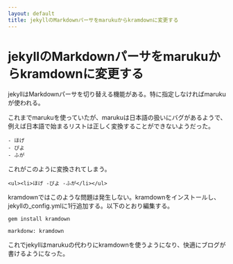 ```yaml
---
layout: default
title: jekyllのMarkdownパーサをmarukuからkramdownに変更する
---
```


# jekyllのMarkdownパーサをmarukuからkramdownに変更する

jekyllはMarkdownパーサを切り替える機能がある。特に指定しなければmarukuが使われる。

これまでmarukuを使っていたが、marukuは日本語の扱いにバグがあるようで、例えば日本語で始まるリストは正しく変換することができないようだった。

    - ほげ
    - ぴよ
    - ふが

これがこのように変換されてしまう。

    <ul><li>ほげ -ぴよ -ふが</li></ul>

kramdownではこのような問題は発生しない。kramdownをインストールし、jekyllの_config.ymlに1行追加する。以下のとおり編集する。

    gem install kramdown

    markdonw: kramdown

これでjekyllはmarukuの代わりにkramdownを使うようになり、快適にブログが書けるようになった。
